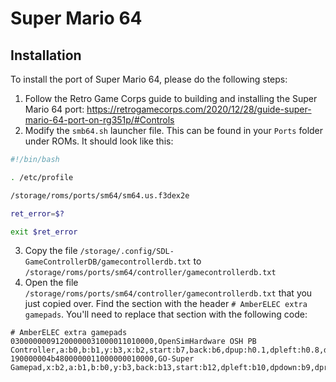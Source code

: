 # Super Mario 64

## Installation

To install the port of Super Mario 64, please do the following steps:

1) Follow the Retro Game Corps guide to building and installing the Super Mario 64 port: https://retrogamecorps.com/2020/12/28/guide-super-mario-64-port-on-rg351p/#Controls
2) Modify the `smb64.sh` launcher file. This can be found in your `Ports` folder under ROMs. It should look like this:
```sh
#!/bin/bash

. /etc/profile

/storage/roms/ports/sm64/sm64.us.f3dex2e

ret_error=$?

exit $ret_error
```
3) Copy the file `/storage/.config/SDL-GameControllerDB/gamecontrollerdb.txt` to `/storage/roms/ports/sm64/controller/gamecontrollerdb.txt`
4) Open the file `/storage/roms/ports/sm64/controller/gamecontrollerdb.txt` that you just copied over. Find the section with the header `# AmberELEC extra gamepads`. You'll need to replace that section with the following code:
```
# AmberELEC extra gamepads
03000000091200000031000011010000,OpenSimHardware OSH PB Controller,a:b0,b:b1,y:b3,x:b2,start:b7,back:b6,dpup:h0.1,dpleft:h0.8,dpdown:h0.4,dpright:h0.2,leftshoulder:b4,lefttrigger:b10,rightshoulder:b5,righttrigger:b11,leftstick:b8,guide:b9,leftx:a0~,lefty:a1~,rightx:a2,righty:a3,platform:Linux,
190000004b4800000011000000010000,GO-Super Gamepad,x:b2,a:b1,b:b0,y:b3,back:b13,start:b12,dpleft:b10,dpdown:b9,dpright:b11,dpup:b8,leftshoulder:b4,lefttrigger:b6,rightshoulder:b5,righttrigger:b7,leftstick:b14,guide:b15,leftx:a0,lefty:a1,rightx:a2,righty:a3,platform:Linux,
```
